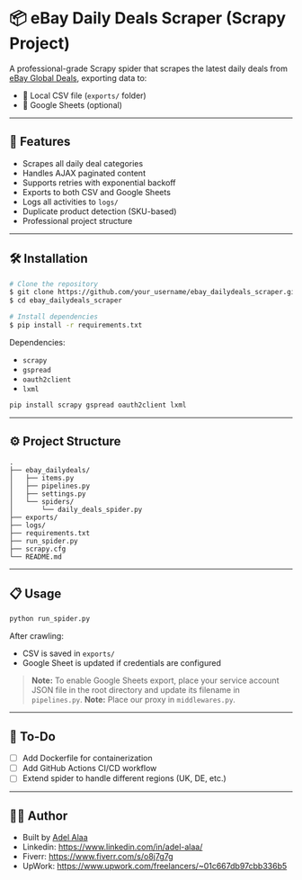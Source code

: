 # 📦 eBay Daily Deals Scraper (Scrapy Project)

A professional-grade Scrapy spider that scrapes the latest daily deals from [eBay Global Deals](https://www.ebay.com/globaldeals), exporting data to:

- 📂 Local CSV file (`exports/` folder)
- 📄 Google Sheets (optional)

---

## 🚀 Features

- Scrapes all daily deal categories
- Handles AJAX paginated content
- Supports retries with exponential backoff
- Exports to both CSV and Google Sheets
- Logs all activities to `logs/`
- Duplicate product detection (SKU-based)
- Professional project structure

---

## 🛠 Installation

```bash
# Clone the repository
$ git clone https://github.com/your_username/ebay_dailydeals_scraper.git
$ cd ebay_dailydeals_scraper

# Install dependencies
$ pip install -r requirements.txt
```

Dependencies:
- `scrapy`
- `gspread`
- `oauth2client`
- `lxml`

```bash
pip install scrapy gspread oauth2client lxml
```

---

## ⚙️ Project Structure

```
.
├── ebay_dailydeals/
│   ├── items.py
│   ├── pipelines.py
│   ├── settings.py
│   └── spiders/
│       └── daily_deals_spider.py
├── exports/
├── logs/
├── requirements.txt
├── run_spider.py
├── scrapy.cfg  
└── README.md

```

---

## 📋 Usage

```bash
python run_spider.py
```

After crawling:
- CSV is saved in `exports/`
- Google Sheet is updated if credentials are configured

> **Note:** To enable Google Sheets export, place your service account JSON file in the root directory and update its filename in `pipelines.py`.
> **Note:** Place our proxy in `middlewares.py`.

---

## 🧹 To-Do
- [ ] Add Dockerfile for containerization
- [ ] Add GitHub Actions CI/CD workflow
- [ ] Extend spider to handle different regions (UK, DE, etc.)

---

## 🧑‍💻 Author

- Built by [Adel Alaa](https://github.com/adel-alaa-dp)
- Linkedin: https://www.linkedin.com/in/adel-alaa/
- Fiverr: https://www.fiverr.com/s/o8j7g7g
- UpWork: https://www.upwork.com/freelancers/~01c667db97cbb336b5
